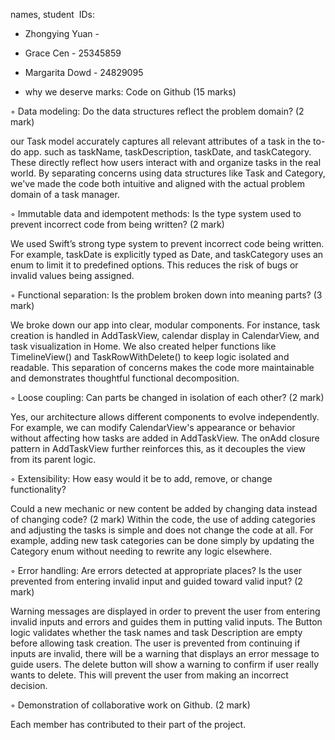 names, student  IDs:
- Zhongying Yuan - 
- Grace Cen - 25345859
- Margarita Dowd - 24829095

  
- why we deserve marks:
Code on Github (15 marks)

◦ ﻿﻿Data modeling: Do the data structures reflect the problem domain? (2 mark) 

our Task model accurately captures all relevant attributes of a task in the to-do app. such as taskName, taskDescription, taskDate, and taskCategory. These directly reflect how users interact with and organize tasks in the real world. By  separating concerns using data structures like Task and Category, we've made the code both intuitive and aligned with the actual problem domain of a task manager.


◦ ﻿﻿Immutable data and idempotent methods: Is the type system used to prevent incorrect code from being written? (2 mark)

We used Swift’s strong type system to prevent incorrect code being written. For example, taskDate is explicitly typed as Date, and taskCategory uses an enum to limit it to predefined options. This reduces the risk of bugs or invalid values being assigned.


◦ ﻿﻿Functional separation: Is the problem broken down into meaning parts? (3 mark)

We broke down our app into clear, modular components. For instance, task creation is handled in AddTaskView, calendar display in CalendarView, and task visualization in Home. We also created helper functions like TimelineView() and TaskRowWithDelete() to keep logic isolated and readable. This separation of concerns makes the code more maintainable and demonstrates thoughtful functional decomposition.


◦ ﻿﻿Loose coupling: Can parts be changed in isolation of each other? (2 mark)

Yes, our architecture allows different components to evolve independently. For example, we can modify CalendarView's appearance or behavior without affecting how tasks are added in AddTaskView. The onAdd closure pattern in AddTaskView further reinforces this, as it decouples the view from its parent logic.


◦ ﻿﻿Extensibility: How easy would it be to add, remove, or change functionality?

Could a new mechanic or new content be added by changing data instead of changing code? (2 mark)
Within the code, the use of adding categories and adjusting the tasks is simple and does not change the code at all. For example, adding new task categories can be done simply by updating the Category enum without needing to rewrite any logic elsewhere.


◦ ﻿﻿Error handling: Are errors detected at appropriate places? Is the user prevented from entering invalid input and guided toward valid input? (2 mark)

Warning messages are displayed in order to prevent the user from entering invalid inputs and errors and guides them in putting valid inputs. 
The Button logic validates whether the task names and task Description are empty before allowing task creation. The user is prevented from continuing if inputs are invalid, there will be a warning that displays an error message to guide users. The delete button will show a warning to confirm if user really wants to delete. This will prevent the user from making an incorrect decision. 

◦ ﻿﻿Demonstration of collaborative work on Github. (2 mark)

Each member has contributed to their part of the project.
